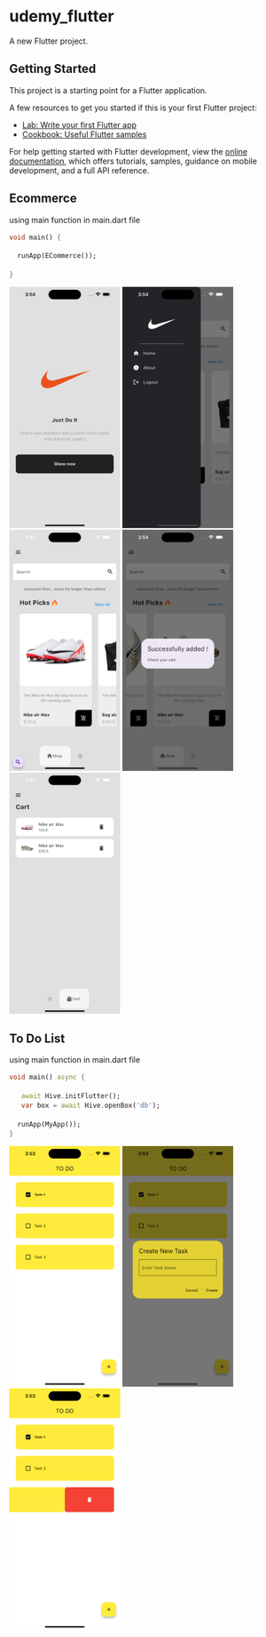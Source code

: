 # udemy_flutter

A new Flutter project.

## Getting Started

This project is a starting point for a Flutter application.

A few resources to get you started if this is your first Flutter project:

- [Lab: Write your first Flutter app](https://docs.flutter.dev/get-started/codelab)
- [Cookbook: Useful Flutter samples](https://docs.flutter.dev/cookbook)

For help getting started with Flutter development, view the
[online documentation](https://docs.flutter.dev/), which offers tutorials,
samples, guidance on mobile development, and a full API reference.

## Ecommerce

using main function in main.dart file
```dart
void main() {

  runApp(ECommerce());

}
```

<img src="prototype/Ecommerce%20-%201.png" width="200">
<img src="prototype/Ecommerce%20-%202.png" width="200">
<img src="prototype/Ecommerce%20-%203.png" width="200">
<img src="prototype/Ecommerce%20-%204.png" width="200">
<img src="prototype/Ecommerce%20-%205.png" width="200">

## To Do List
using main function in main.dart file
```dart
void main() async {

   await Hive.initFlutter();
   var box = await Hive.openBox('db');

  runApp(MyApp());
}
```

<img src="prototype/To%20Do%20List%20-%201.png" width="200">
<img src="prototype/To%20Do%20List%20-%202.png" width="200">
<img src="prototype/To%20Do%20List%20-%203.png" width="200">
